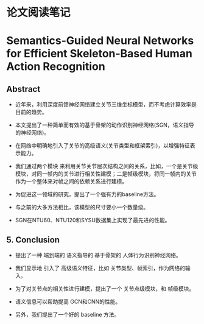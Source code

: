 # 论文阅读笔记
# Semantics-Guided Neural Networks for Efficient Skeleton-Based Human Action Recognition


## Abstract
- 近年来，利用深度前馈神经网络建立关节三维坐标模型，而不考虑计算效率是目前的趋势。

- 本文提出了一种简单而有效的基于骨架的动作识别神经网络(SGN，语义指导的神经网络)。
- 在网络中明确地引入了关节的高级语义(关节类型和框架索引)，以增强特征表示能力。

- 我们通过两个模块 来利用关节关节层次结构之间的关系，比如，一个是关节级模块，对同一帧内的关节进行相关性建模；二是帧级模块，将同一帧内的关节作为一个整体来对帧之间的依赖关系进行建模。
- 为促进这一领域的研究，提出了一个强有力的baseline方法。
- 与之前的大多方法相比，该模型的尺寸要小一个数量级。
- SGN在NTU60、NTU120和SYSU数据集上实现了最先进的性能。



## 5. Conclusion
- 提出了一种 端到端的 语义指导的 基于骨架的 人体行为识别神经网络。
- 我们显示地 引入了 高级语义特征，比如 关节类型、帧索引，作为网络的输入。
- 为了对关节点的相关性进行建模，提出了一个 关节点级模块，和 帧级模块。

- 语义信息可以帮助提高 GCN和CNN的性能。
- 另外，我们提出了一个好的 baseline 方法。
